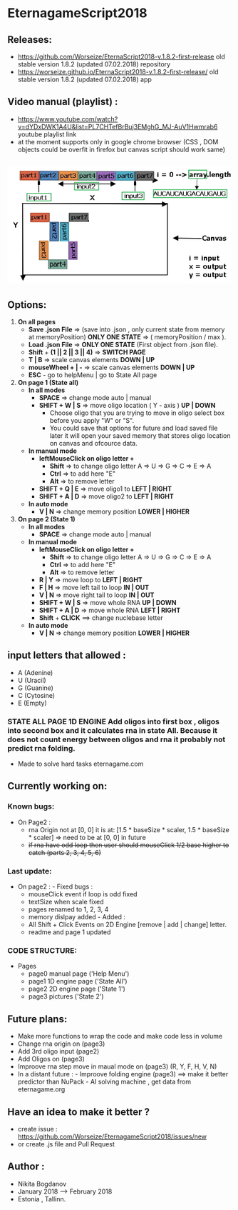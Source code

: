 # EternagameScript2018
## Releases:
   - https://github.com/Worseize/EternaScript2018-v.1.8.2-first-release old stable version 1.8.2 (updated 07.02.2018) repository
   - https://worseize.github.io/EternaScript2018-v.1.8.2-first-release/ old stable version 1.8.2 (updated 07.02.2018) app
   
## Video manual (playlist) :
   - https://www.youtube.com/watch?v=dYDxDWK1A4U&list=PL7CHTefBrBuj3EMghG_MJ-AuV1Hwmrab6 youtube playlist link
   - at the moment supports only in google chrome browser (CSS , DOM objects could be overfit in firefox but canvas script should work same)

## ![engine image 1D --> 2D](/img/Engine.jpg?raw=true)

## Options:
1. __On all pages__
     - __Save .json File__ => (save into .json , only current state from memory at memoryPosition) __ONLY ONE STATE__ => ( memoryPosition / max ).  
     - __Load .json File__ => __ONLY ONE STATE__ (First object from .json file).
     - __Shift__ + __(1 || 2 || 3 || 4)__ => __SWITCH PAGE__
     - __T | B__ => scale canvas elements __DOWN | UP__
     - __mouseWheel + | -__ => scale canvas elements __DOWN | UP__ 
     - __ESC__ - go to helpMenu | go to State All page
2. __On page 1 (State all)__
     - __In all modes__
        - __SPACE__ => change mode auto | manual 
        - __SHIFT + W | S__ => move oligo location ( Y - axis ) __UP | DOWN__
            - Choose oligo that you are trying to move in oligo select box before you apply "W" or "S".
            - You could save that options for future and load saved file later it will open your saved memory that stores oligo location on canvas and ofcource data.    
     - __In manual mode__ 
         - __leftMouseClick on oligo letter +__
             - __Shift__ => to change oligo letter A => U => G => C => E => A
             - __Ctrl__ => to add here "E" 
             - __Alt__ => to remove letter
         - __SHIFT + Q | E__ => move oligo1 to  __LEFT | RIGHT__
         - __SHIFT + A | D__ => move oligo2 to __LEFT | RIGHT__
     - __In auto mode__
         - __V | N__ => change memory position __LOWER | HIGHER__
3. __On page 2 (State 1)__
    - __In all modes__
        - __SPACE__ => change mode auto | manual 
    - __In manual mode__
        - __leftMouseClick on oligo letter +__
            - __Shift__ => to change oligo letter A => U => G => C => E => A
            - __Ctrl__ => to add here "E" 
            - __Alt__ => to remove letter
        - __R | Y__ => move loop to  __LEFT | RIGHT__
        - __F | H__ => move left tail to loop __IN | OUT__
        - __V | N__ => move right tail to loop __IN | OUT__
        - __SHIFT + W | S__ => move whole RNA __UP | DOWN__
        - __SHIFT + A | D__ => move whole RNA __LEFT | RIGHT__
        - __Shift__ + __CLICK__ ==> change nuclebase letter
    - __In auto mode__
        - __V | N__ => change memory position __LOWER | HIGHER__

## input letters that allowed : 
- A (Adenine)
- U (Uracil)
- G (Guanine)
- C (Cytosine)
- E (Empty)

### __STATE ALL PAGE 1D ENGINE__  Add oligos into first box , oligos into second box and it calculates rna in state All. Because it does not count energy between oligos and rna it probably not predict rna folding.
   - Made to solve hard tasks eternagame.com

## Currently working on:

### Known bugs:
   - On Page2 :
     - rna Origin not at [0, 0]  it is at: [1.5 * baseSize * scaler, 1.5 * baseSize * scaler] => need to be at [0, 0] in future
     - ~~if rna have odd loop then user should mouseClick 1/2 base higher to catch (parts 2, 3, 4, 5, 6)~~  

### Last update:
   - On page2 :
    - Fixed bugs :
     - mouseClick event if loop is odd fixed
     - textSize when scale fixed
     - pages renamed to 1, 2, 3, 4
     - memory dislpay added
    - Added : 
     - All Shift + Click Events on 2D Engine [remove | add | change] letter.
     - readme and page 1 updated

### CODE STRUCTURE:
  - Pages
    - page0 manual page ('Help Menu')
    - page1 1D engine page ('State All')
    - page2 2D engine page ('State 1')
    - page3 pictures ('State 2')

## Future plans:
   - Make more functions to wrap the code and make code less in volume
   - Change rna origin on (page3)
   - Add 3rd oligo input (page2)
   - Add Oligos on (page3)
   - Improove rna step move in maual mode on (page3) (R, Y, F, H, V, N)
   - In a distant future :
    - Improove folding engine (page3) ==> make it better predictor than NuPack
    - AI solving machine , get data from eternagame.org


## Have an idea to make it better ? 
   - create issue : https://github.com/Worseize/EternagameScript2018/issues/new 
   - or create .js file and Pull Request

## Author : 
   - Nikita Bogdanov
   - January 2018 --> February 2018 
   - Estonia , Tallinn.